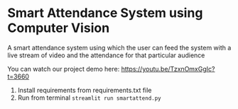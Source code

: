 # Smart Attendance System using Computer Vision
A smart attendance system using which the user can feed the system with a live stream of video and the attendance for that particular audience

You can watch our project demo here:
https://youtu.be/TzxnOmxGgIc?t=3660

1. Install requirements from requirements.txt file
2. Run from terminal
```streamlit run smartattend.py```
